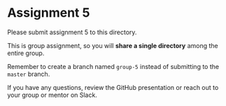 # Assignment 5

Please submit assignment 5 to this directory.

This is group assignment, so you will **share a single directory**
among the entire group.

Remember to create a branch named `group-5` instead of submitting
to the `master` branch.

If you have any questions, review the GitHub presentation or reach
out to your group or mentor on Slack.

